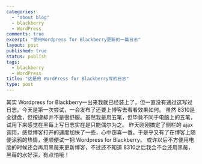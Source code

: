 ```yaml
--- 
categories: 
  - "about blog"
  - blackberry
  - WordPress
comments: true
excerpt: "使用Wordpress for Blackberry更新的一篇日志"
layout: post
published: true
status: publish
tags: 
  - blackberry
  - WordPress
title: "这是用 WordPress for Blackberry写的日志"
type: post
---
```

其实 Wordpress for Blackberry一出来我就已经装上了，但一直没有通过这写过日志。今天是第一次尝试，一会发布了还要上博客去看看效果如何。
虽然 8310是全键盘，但按键却并不是很舒服。虽然我是用五笔，但毕竟不同于电脑上的五笔，试用下来感觉在黑莓上写日志实在是只能偶尔为之。
昨天刚刚搞定了侧栏的 ajax调用，感觉博客打开的速度加快了一些，心中窃喜一番。于是乎又有了在博客上随便涂鸦的热情，便顺便试一把 Wordpress for Blackberry。
或许以后不方便用电脑的时候还会再用黑莓来更新博客，不过还不知道 8310之后我会不会还用黑莓，黑莓的水好深，有点怕哦！
